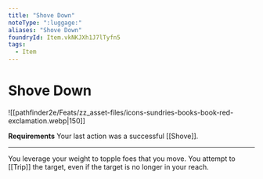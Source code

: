 ```yaml
---
title: "Shove Down"
noteType: ":luggage:"
aliases: "Shove Down"
foundryId: Item.vkNKJXh1J7lTyfn5
tags:
  - Item
---
```


# Shove Down
![[pathfinder2e/Feats/zz_asset-files/icons-sundries-books-book-red-exclamation.webp|150]]

**Requirements** Your last action was a successful [[Shove]].

* * *

You leverage your weight to topple foes that you move. You attempt to [[Trip]] the target, even if the target is no longer in your reach.
